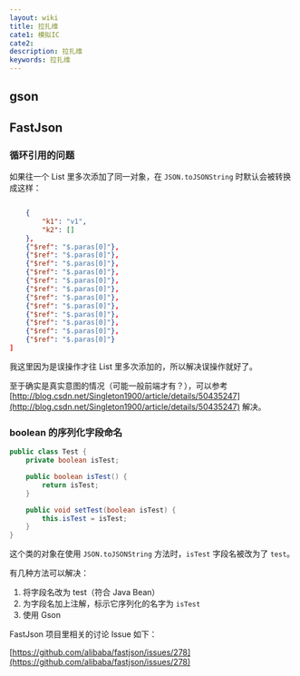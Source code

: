 ```yaml
---
layout: wiki
title: 拉扎维
cate1: 模拟IC
cate2:
description: 拉扎维
keywords: 拉扎维
---
```

## gson

## FastJson

### 循环引用的问题

如果往一个 List 里多次添加了同一对象，在 `JSON.toJSONString` 时默认会被转换成这样：

```json

    {
        "k1": "v1",
        "k2": []
    },
    {"$ref": "$.paras[0]"},
    {"$ref": "$.paras[0]"},
    {"$ref": "$.paras[0]"},
    {"$ref": "$.paras[0]"},
    {"$ref": "$.paras[0]"},
    {"$ref": "$.paras[0]"},
    {"$ref": "$.paras[0]"},
    {"$ref": "$.paras[0]"},
    {"$ref": "$.paras[0]"},
    {"$ref": "$.paras[0]"},
    {"$ref": "$.paras[0]"},
    {"$ref": "$.paras[0]"}
]
```

我这里因为是误操作才往 List 里多次添加的，所以解决误操作就好了。

至于确实是真实意图的情况（可能一般前端才有？），可以参考 [http://blog.csdn.net/Singleton1900/article/details/50435247](http://blog.csdn.net/Singleton1900/article/details/50435247) 解决。

### boolean 的序列化字段命名

```java
public class Test {
    private boolean isTest;

    public boolean isTest() {
        return isTest;
    }

    public void setTest(boolean isTest) {
        this.isTest = isTest;
    }
}
```

这个类的对象在使用 `JSON.toJSONString` 方法时，`isTest` 字段名被改为了 `test`。

有几种方法可以解决：

1. 将字段名改为 test（符合 Java Bean）
2. 为字段名加上注解，标示它序列化的名字为 `isTest`
3. 使用 Gson

FastJson 项目里相关的讨论 Issue 如下：

[https://github.com/alibaba/fastjson/issues/278](https://github.com/alibaba/fastjson/issues/278)

